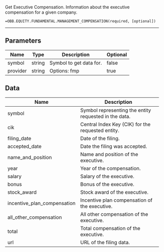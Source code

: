 <!-- markdownlint-disable MD041 -->

Get Executive Compensation. Information about the executive compensation for a given company.

```excel wordwrap
=OBB.EQUITY.FUNDAMENTAL.MANAGEMENT_COMPENSATION(required, [optional])
```

---

## Parameters

| Name | Type | Description | Optional |
| ---- | ---- | ----------- | -------- |
| symbol | string | Symbol to get data for. | false |
| provider | string | Options: fmp | true |

## Data

| Name | Description |
| ---- | ----------- |
| symbol | Symbol representing the entity requested in the data.  |
| cik | Central Index Key (CIK) for the requested entity.  |
| filing_date | Date of the filing.  |
| accepted_date | Date the filing was accepted.  |
| name_and_position | Name and position of the executive.  |
| year | Year of the compensation.  |
| salary | Salary of the executive.  |
| bonus | Bonus of the executive.  |
| stock_award | Stock award of the executive.  |
| incentive_plan_compensation | Incentive plan compensation of the executive.  |
| all_other_compensation | All other compensation of the executive.  |
| total | Total compensation of the executive.  |
| url | URL of the filing data.  |
